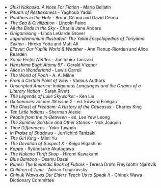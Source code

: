 * _Shiki Nakaoka: A Nose For Fiction_ - Mario Bellatin
* _Rituals of Restlessness_ - Yaghoub Yadali
* _Panthers in the Hole_ - Bruno Cénou and David Cénou
* _The Sea & Civilization_ - Lincoln Paine
* _All the Birds in the Sky_ - Charlie Jane Anders
* _Onigamiising_ - Linda LeGarde Grover
* _Japandemonium Illustrated: The Yokai Encyclopedias of Toriyama Sekien_ - Hiroko Yoda and Matt Alt
* _Ellavut: Our Yup'ik World & Weather_ - Ann Fienup-Riordan and Alice Rearden
* _Some Prefer Nettles_ - Jun'ichirō Tanizaki
* _Hiroshima Bugi: Atomu 57_ - Gerald Vizenor
* _Alice in Wonderland_ - Lewis Carroll
* _The World of Pooh_ - A. A. Milne
* _From a Certain Point of View_ - Various Authors
* _Unscripted America: Indigenous Languages and the Origins of a Literary Nation_ - Sarah Rivett
* _The Legends of Luke Skywalker_ - Ken Liu
* _Dictionaries volume 38 issue 2_ - ed. Edward Finegan
* _The Ghost of Freedom: A History of the Caucasus_ - Charles King
* _Ten Little Indians_ - Sherman Alexie
* _People from the In-Between_ - ed. Lee Yew Leong
* _The Summer Solstice and Other Stories_ - Nick Joaquin
* _Time Differences_ - Yoko Tawada
* _In Praise of Shadows_ - Jun'ichirō Tanizaki
* _The Girl King_ - Mimi Yu
* _The Devotion of Suspect X_ - Keigo Higashino
* _Kappa_ - Ryūnosuke Akutagawa
* _The Nakano Thrift Shop_ - Hiromi Kawakami
* _Blue Bamboo_ - Osamu Dazai
* _Runes: The Icelandic Book of Fuþark_ - Teresa Dröfn Freysdóttir Njarðvík
* _Children of Time_ - Adrian Tchaikovsky
* _Chinuk Wawa as Our Elders Teach Us to Speak It_ - Chinuk Wawa Dictionary Committee